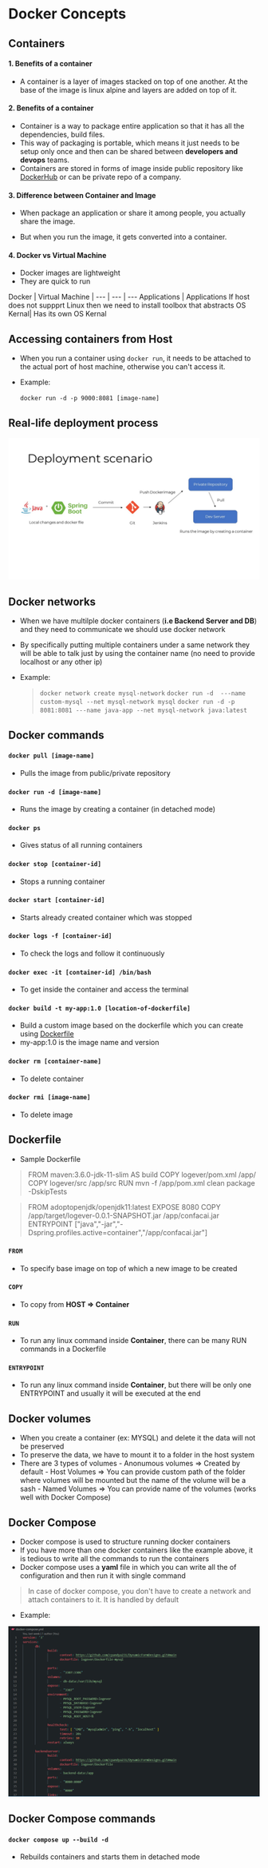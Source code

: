# Docker Concepts

## Containers

#### 1. Benefits of a container
- A container is a layer of images stacked on top of one another. At the base of the image is linux alpine and layers are added on top of it.


#### 2. Benefits of a container
- Container is a way to package entire application so that it has all the dependencies, build files. 
- This way of packaging is portable, which means it just needs to be setup only once and then can be shared between **developers and devops** teams.
- Containers are stored in forms of image inside public repository like [DockerHub](https://hub.docker.com/) or can be private repo of a company.

#### 3. Difference between Container and Image
- When package an application or share it among people, you actually share the image.

- But when you run the image, it gets converted into a container.

#### 4. Docker vs Virtual Machine
- Docker images are lightweight 
- They are quick to run



Docker | Virtual Machine | 
--- | --- | ---
Applications | Applications
If host does not suppprt Linux then we need to install toolbox that abstracts OS Kernal| Has its own OS Kernal



## Accessing containers from Host

- When you run a container using  `docker run`, it needs to be attached to the actual port of host machine, otherwise you can't access it.
- Example:

   `docker run -d -p 9000:8081 [image-name]`





## Real-life deployment process
![alt](Docker-deployment.jpg)


## Docker networks

- When we have multilple docker containers (**i.e Backend Server and DB**) and they need to communicate we should use docker network
- By specifically putting multiple containers under a same network they will be able to talk just by using the container name (no need to provide localhost or any other ip)

- Example:

  >  `docker network create mysql-network`
  > `docker run -d  ---name custom-mysql --net mysql-network mysql`
  > `docker run -d -p 8081:8081 ---name java-app --net mysql-network java:latest`


## Docker commands

#### `docker pull [image-name]`
- Pulls the image from public/private repository

#### `docker run -d [image-name]`
- Runs the image by creating a container (in detached mode)

#### `docker ps`
- Gives status of all running containers


#### `docker stop [container-id]`
- Stops a running container

#### `docker start [container-id]`
- Starts already created container which was stopped


#### `docker logs -f [container-id]`
- To check the logs and follow it continuously 

#### `docker exec -it [container-id] /bin/bash`
- To get inside the container and access the terminal

#### `docker build -t my-app:1.0 [location-of-dockerfile]`
- Build a custom image based on the dockerfile which you can create using [Dockerfile](#dockerfile)
- my-app:1.0 is the image name and version

#### `docker rm [container-name]`
- To delete container


#### `docker rmi [image-name]`
- To delete image


## Dockerfile
- Sample  Dockerfile
>FROM maven:3.6.0-jdk-11-slim AS build
COPY logever/pom.xml /app/
COPY logever/src /app/src
RUN mvn -f /app/pom.xml clean package -DskipTests

> FROM adoptopenjdk/openjdk11:latest
EXPOSE 8080
COPY /app/target/logever-0.0.1-SNAPSHOT.jar /app/confacai.jar
ENTRYPOINT ["java","-jar","-Dspring.profiles.active=container","/app/confacai.jar"] 

#### `FROM`
- To specify base image on top of which a new image to be created

#### `COPY`
- To copy from **HOST => Container**

#### `RUN `
- To run any linux command inside **Container**, there can be many RUN commands in a Dockerfile

#### `ENTRYPOINT`
- To run any linux command inside **Container**, but there will be only one ENTRYPOINT and usually it will be executed at the end

## Docker volumes
- When you create a container (ex: MYSQL) and delete it the data will not be preserved
- To preserve the data, we have to mount it to a folder in the host system
- There are 3 types of volumes
        - Anonumous volumes => Created by default 
        - Host Volumes  => You can provide custom path of the folder where volumes will be mounted but the name of the volume will be a sash
        - Named Volumes => You can provide name of the volumes (works well with Docker Compose)


## Docker Compose
- Docker compose is used to structure running docker containers
- If you have more than one docker containers like the example above, it is tedious to write all the commands to run the containers
- Docker compose uses a **yaml** file in which you can write all the of configuration and then run it with single command
> In case of  docker compose, you don't have to create a network and attach containers to it. It is handled by default

- Example:

![alt](Docker-compose-sample.png)


## Docker Compose commands 


#### `docker compose up --build -d`
- Rebuilds containers and starts them in detached mode
